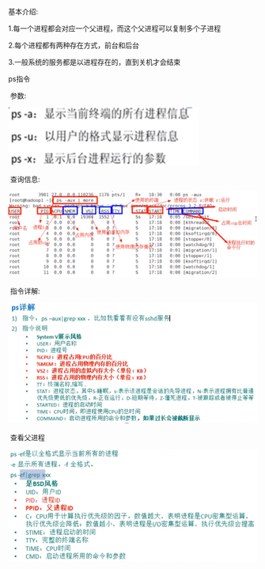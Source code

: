 基本介绍:

1.每一个进程都会对应一个父进程，而这个父进程可以复制多个子进程

2.每个进程都有两种存在方式，前台和后台

3.一般系统的服务都是以进程存在的，直到关机才会结束

ps指令

​	参数:

![001](001.png)

​	查询信息:

![002](002.png)

​	指令详解:

![003](003.png)

​	查看父进程

![004](004.png)

